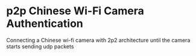 # p2p Chinese Wi-Fi Camera Authentication

Сonnecting a Chinese wi-fi camera with 2p2 architecture until the camera starts sending udp packets 